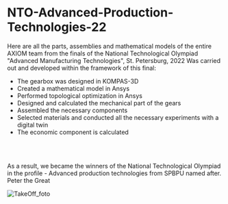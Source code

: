 # NTO-Advanced-Production-Technologies-22
  Here are all the parts, assemblies and mathematical models of the entire AXIOM team from the finals of the National Technological Olympiad "Advanced Manufacturing Technologies", St. Petersburg, 2022
  Was carried out and developed within the framework of this final:

  
  - The gearbox was designed in KOMPAS-3D
  - Created a mathematical model in Ansys
  - Performed topological optimization in Ansys
  - Designed and calculated the mechanical part of the gears
  - Assembled the necessary components
  - Selected materials and conducted all the necessary experiments with a digital twin
  - The economic component is calculated
  
  
<br />
<br />
  
  As a result, we became the winners of the National Technological Olympiad in the profile - Advanced production technologies from SPBPU named after. Peter the Great
  
  
![TakeOff_foto](https://sun9-82.userapi.com/impg/DGCf7aa0xmwfXCOi_JdxrUVMGZnUnyvM0a0ClA/2-7bP6Dy6co.jpg?size=1920x1009&quality=96&sign=4fb2608db0e45070e9fb64760b22a369&type=album)


